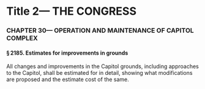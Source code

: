 
# Title 2— THE CONGRESS
### CHAPTER 30— OPERATION AND MAINTENANCE OF CAPITOL COMPLEX
#### § 2185. Estimates for improvements in grounds

All changes and improvements in the Capitol grounds, including approaches to the Capitol, shall be estimated for in detail, showing what modifications are proposed and the estimate cost of the same.
